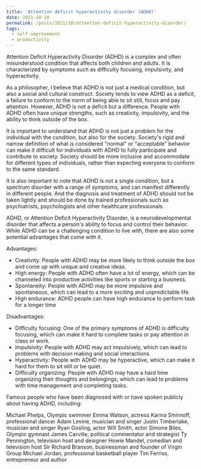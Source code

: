 ```yaml
---
title: 'Attention deficit hyperactivity disorder (ADHD)'
date: 2021-10-10
permalink: /posts/2021/10/attention-deficit-hyperactivity-disorder/
tags:
  - self-improvement
  - productivity
---
```


Attention Deficit Hyperactivity Disorder (ADHD) is a complex and often misunderstood condition that affects both children and adults. It is characterized by symptoms such as difficulty focusing, impulsivity, and hyperactivity.

As a philosopher, I believe that ADHD is not just a medical condition, but also a social and cultural construct. Society tends to view ADHD as a deficit, a failure to conform to the norm of being able to sit still, focus and pay attention. However, ADHD is not a deficit but a difference. People with ADHD often have unique strengths, such as creativity, impulsivity, and the ability to think outside of the box.

It is important to understand that ADHD is not just a problem for the individual with the condition, but also for the society. Society's rigid and narrow definition of what is considered "normal" or "acceptable" behavior can make it difficult for individuals with ADHD to fully participate and contribute to society. Society should be more inclusive and accommodate for different types of individuals, rather than expecting everyone to conform to the same standard.

It is also important to note that ADHD is not a single condition, but a spectrum disorder with a range of symptoms, and can manifest differently in different people. And the diagnosis and treatment of ADHD should not be taken lightly and should be done by trained professionals such as psychiatrists, psychologists and other healthcare professionals.

ADHD, or Attention Deficit Hyperactivity Disorder, is a neurodevelopmental disorder that affects a person's ability to focus and control their behavior. While ADHD can be a challenging condition to live with, there are also some potential advantages that come with it.

Advantages:

* Creativity: People with ADHD may be more likely to think outside the box and come up with unique and creative ideas.
* High energy: People with ADHD often have a lot of energy, which can be channeled into productive activities like sports or starting a business.
* Spontaneity: People with ADHD may be more impulsive and spontaneous, which can lead to a more exciting and unpredictable life.
* High endurance: ADHD people can have high endurance to perform task for a longer time

Disadvantages:

* Difficulty focusing: One of the primary symptoms of ADHD is difficulty focusing, which can make it hard to complete tasks or pay attention in class or work.
* Impulsivity: People with ADHD may act impulsively, which can lead to problems with decision making and social interactions.
* Hyperactivity: People with ADHD may be hyperactive, which can make it hard for them to sit still or be quiet.
* Difficulty organizing: People with ADHD may have a hard time organizing their thoughts and belongings, which can lead to problems with time management and completing tasks.

Famous people who have been diagnosed with or have spoken publicly about having ADHD, including:

Michael Phelps, Olympic swimmer
Emma Watson, actress
Karina Smirnoff, professional dancer
Adam Levine, musician and singer
Justin Timberlake, musician and singer
Ryan Gosling, actor
Will Smith, actor
Simone Biles, Olympic gymnast
James Carville, political commentator and strategist
Ty Pennington, television host and designer
Howie Mandel, comedian and television host
Sir Richard Branson, businessman and founder of Virgin Group
Michael Jordan, professional basketball player
Tim Ferriss, entrepreneur and author